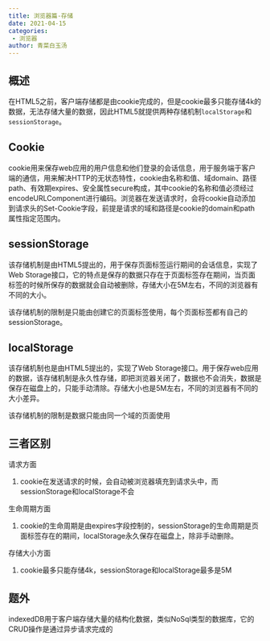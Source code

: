 ```yaml
---
title: 浏览器篇-存储
date: 2021-04-15
categories:
 - 浏览器
author: 青菜白玉汤
---
```


## 概述
在HTML5之前，客户端存储都是由cookie完成的，但是cookie最多只能存储4k的数据，无法存储大量的数据，因此HTML5就提供两种存储机制`localStorage`和`sessionStorage`。

## Cookie
cookie用来保存web应用的用户信息和他们登录的会话信息，用于服务端于客户端的通信，用来解决HTTP的无状态特性，cookie由名称和值、域domain、路径path、有效期expires、安全属性secure构成，其中cookie的名称和值必须经过encodeURLComponent进行编码。浏览器在发送请求时，会将cookie自动添加到请求头的Set-Cookie字段，前提是请求的域和路径是cookie的domain和path属性指定范围内。

## sessionStorage
该存储机制是由HTML5提出的，用于保存页面标签运行期间的会话信息，实现了Web Storage接口，它的特点是保存的数据只存在于页面标签存在期间，当页面标签的时候所保存的数据就会自动被删除，存储大小在5M左右，不同的浏览器有不同的大小。

该存储机制的限制是只能由创建它的页面标签使用，每个页面标签都有自己的sessionStorage。

## localStorage
该存储机制也是由HTML5提出的，实现了Web Storage接口。用于保存web应用的数据，该存储机制是永久性存储，即把浏览器关闭了，数据也不会消失，数据是保存在磁盘上的，只能手动清除。存储大小也是5M左右，不同的浏览器有不同的大小差异。

该存储机制的限制是数据只能由同一个域的页面使用

## 三者区别
请求方面
1. cookie在发送请求的时候，会自动被浏览器填充到请求头中，而sessionStorage和localStorage不会

生命周期方面
1. cookie的生命周期是由expires字段控制的，sessionStorage的生命周期是页面标签存在的期间，localStorage永久保存在磁盘上，除非手动删除。

存储大小方面
1. cookie最多只能存储4k，sessionStorage和localStorage最多是5M



## 题外
indexedDB用于客户端存储大量的结构化数据，类似NoSql类型的数据库，它的CRUD操作是通过异步请求完成的


